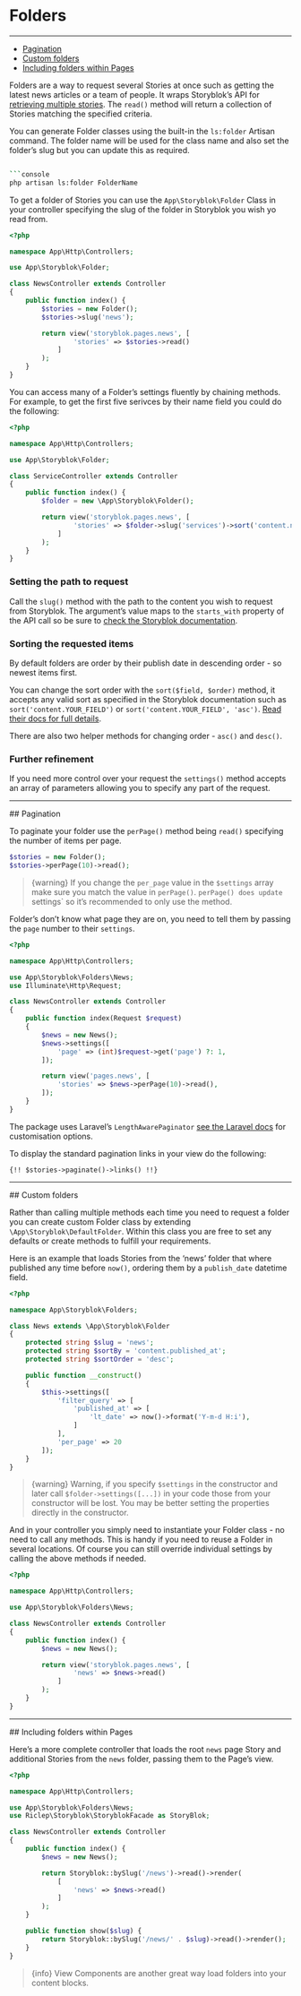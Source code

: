 # Folders

---

- [Pagination](#pagination)
- [Custom folders](#custom-folders)
- [Including folders within Pages](#folders-with-pages)

Folders are a way to request several Stories at once such as getting the latest news articles or a team of people. It wraps Storyblok’s API for [retrieving multiple stories](https://www.storyblok.com/docs/api/content-delivery#core-resources/stories/retrieve-multiple-stories). The `read()` method will return a collection of Stories matching the specified criteria.

You can generate Folder classes using the built-in the `ls:folder` Artisan command. The folder name will be used for the class name and also set the folder’s slug but you can update this as required.

```bash

```console
php artisan ls:folder FolderName
```

To get a folder of Stories you can use the `App\Storyblok\Folder` Class in your controller specifying the slug of the folder in Storyblok you wish yo read from.

```php
<?php

namespace App\Http\Controllers;

use App\Storyblok\Folder;

class NewsController extends Controller
{
	public function index() {
		$stories = new Folder();
		$stories->slug('news');

		return view('storyblok.pages.news', [
				'stories' => $stories->read()
			]
		);
	}
}
```

You can access many of a Folder’s settings fluently by chaining methods. For example, to get the first five serivces by their name field you could do the following:

```php
<?php

namespace App\Http\Controllers;

use App\Storyblok\Folder;

class ServiceController extends Controller
{
	public function index() {
		$folder = new \App\Storyblok\Folder();

		return view('storyblok.pages.news', [
				'stories' => $folder->slug('services')->sort('content.name')->asc()->perPage(5)->read()
			]
		);
	}
}
```

### Setting the path to request

Call the `slug()` method with the path to the content you wish to request from Storyblok. The argument’s value maps to the `starts_with` property of the API call so be sure to [check the Storyblok documentation](https://www.storyblok.com/docs/api/content-delivery#core-resources/stories/retrieve-multiple-stories).

### Sorting the requested items

By default folders are order by their publish date in descending order - so newest items first.

You can change the sort order with the `sort($field, $order)` method, it accepts any valid sort as specified in the Storyblok documentation such as `sort('content.YOUR_FIELD')` or `sort('content.YOUR_FIELD', 'asc')`. [Read their docs for full details](https://www.storyblok.com/docs/api/content-delivery#core-resources/stories/retrieve-multiple-stories).

There are also two helper methods for changing order - `asc()` and `desc()`.

### Further refinement

If you need more control over your request the `settings()` method accepts an array of parameters allowing you to specify any part of the request.

---

<a name="pagination">
## Pagination
</a>

To paginate your folder use the `perPage()` method being `read()` specifying the number of items per page.

```php
$stories = new Folder();
$stories->perPage(10)->read();
```

> {warning} If you change the `per_page` value in the `$settings` array make sure you match the value in `perPage()`. `perPage() does update `settings` so it’s recommended to only use the method.

Folder’s don’t know what page they are on, you need to tell them by passing the `page` number to their `settings`.

```php
<?php

namespace App\Http\Controllers;

use App\Storyblok\Folders\News;
use Illuminate\Http\Request;

class NewsController extends Controller
{
	public function index(Request $request)
	{
		$news = new News();
		$news->settings([
			'page' => (int)$request->get('page') ?: 1,
		]);

		return view('pages.news', [
			'stories' => $news->perPage(10)->read(),
		]);
	}
}
```

The package uses Laravel’s `LengthAwarePaginator` [see the Laravel docs](https://laravel.com/docs/9.x/pagination#displaying-pagination-results) for customisation options. 

To display the standard pagination links in your view do the following:

```blade
{!! $stories->paginate()->links() !!}
```

---

<a name="custom-folders">
## Custom folders
</a>

Rather than calling multiple methods each time you need to request a folder you can create custom Folder class by extending `\App\Storyblok\DefaultFolder`. Within this class you are free to set any defaults or create methods to fulfill your requirements.

Here is an example that loads Stories from the ‘news’ folder that where published any time before `now()`, ordering them by a `publish_date` datetime field.

```php
<?php

namespace App\Storyblok\Folders;

class News extends \App\Storyblok\Folder
{
	protected string $slug = 'news';
	protected string $sortBy = 'content.published_at';
	protected string $sortOrder = 'desc';

	public function __construct()
	{
		$this->settings([
			'filter_query' => [
				'published_at' => [
					'lt_date' => now()->format('Y-m-d H:i'),
				]
			],
			'per_page' => 20
		]);
	}
}
```

> {warning} Warning, if you specify `$settings` in the constructor and later call `$folder->settings([...])` in your code those from your constructor will be lost. You may be better setting the properties directly in the constructor.

And in your controller you simply need to instantiate your Folder class - no need to call any methods. This is handy if you need to reuse a Folder in several locations. Of course you can still override individual settings by calling the above methods if needed.

```php
<?php

namespace App\Http\Controllers;

use App\Storyblok\Folders\News;

class NewsController extends Controller
{
	public function index() {
		$news = new News();

		return view('storyblok.pages.news', [
       			'news' => $news->read()
       		]
       	);
	}
}
```

---

<a name="folders-with-pages">
## Including folders within Pages
</a>

Here’s a more complete controller that loads the root `news` page Story and additional  Stories from the `news` folder, passing them to the Page’s view.

```php
<?php

namespace App\Http\Controllers;

use App\Storyblok\Folders\News;
use Riclep\Storyblok\StoryblokFacade as StoryBlok;

class NewsController extends Controller
{
	public function index() {
		$news = new News();

		return Storyblok::bySlug('/news')->read()->render(
			[
				'news' => $news->read()
			]
		);
	}

	public function show($slug) {
		return Storyblok::bySlug('/news/' . $slug)->read()->render();
	}
}
```

> {info} View Components are another great way load folders into your content blocks.